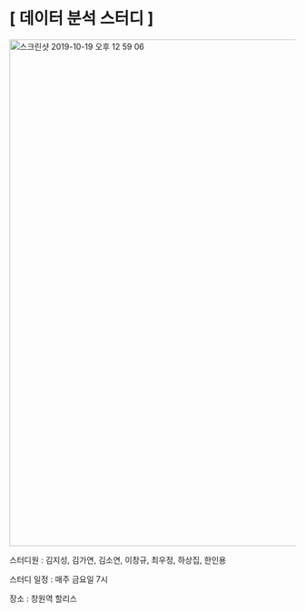 # [ 데이터 분석 스터디 ]
<p>
<img width="894" alt="스크린샷 2019-10-19 오후 12 59 06" src="https://user-images.githubusercontent.com/29038531/67137443-53efe380-f270-11e9-9bb2-a51f7bc04c04.png">
<p> 스터디원    : 김지성, 김가연, 김소연, 이창규, 최우정, 하상집, 한인용 </p>
<p> 스터디 일정  : 매주 금요일 7시 </p> 
<p> 장소       : 창원역 할리스 </p>
